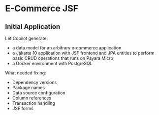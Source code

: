 # E-Commerce JSF

## Initial Application

Let Copilot generate:

- a data model for an arbitrary e-commerce application
- a Jakarta 10 application with JSF frontend and JPA entities to perform basic CRUD operations that runs on Payara Micro
- a Docker environment with PostgreSQL

What needed fixing:

- Dependency versions
- Package names
- Data source configuration
- Column references
- Transaction handling
- JSF forms
